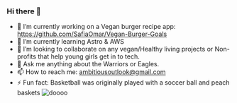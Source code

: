 ### Hi there 👋

- 🔭 I’m currently working on a Vegan burger recipe app: https://github.com/SafiaOmar/Vegan-Burger-Goals
- 🌱 I’m currently learning Astro & AWS
- 👯 I’m looking to collaborate on any vegan/Healthy living projects or Non-profits that help young girls get in to tech.
- 💬 Ask me anything about the Warriors or Eagles.
- 📫 How to reach me: ambitiousoutlook@gmail.com
- ⚡ Fun fact: Basketball was originally played with a soccer ball and peach baskets
  ![doooo](https://user-images.githubusercontent.com/90978408/159572781-541af0f9-08c6-46f5-b3ad-a7f5f6e801eb.jpeg)
